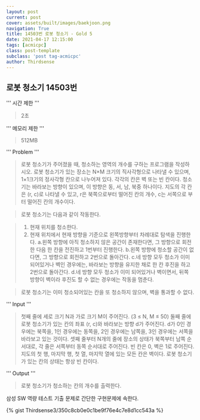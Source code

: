 ```yaml
---
layout: post
current: post
cover: assets/built/images/baekjoon.png
navigation: True
title: 14503번 로봇 청소기 - Gold 5
date: 2021-04-17 12:15:00
tags: [acmicpc]
class: post-template
subclass: 'post tag-acmicpc'
author: Thirdsense
---
```




## 로봇 청소기 14503번


'''
시간 제한
'''
> 2초

'''
메모리 제한
'''
> 512MB


'''
Problem
'''
> 로봇 청소기가 주어졌을 때, 청소하는 영역의 개수를 구하는 프로그램을 작성하시오.
로봇 청소기가 있는 장소는 N×M 크기의 직사각형으로 나타낼 수 있으며, 1×1크기의 정사각형 칸으로 나누어져 있다. 각각의 칸은 벽 또는 빈 칸이다. 청소기는 바라보는 방향이 있으며, 이 방향은 동, 서, 남, 북중 하나이다. 지도의 각 칸은 (r, c)로 나타낼 수 있고, r은 북쪽으로부터 떨어진 칸의 개수, c는 서쪽으로 부터 떨어진 칸의 개수이다.

>로봇 청소기는 다음과 같이 작동한다.

>1. 현재 위치를 청소한다.
>2. 현재 위치에서 현재 방향을 기준으로 왼쪽방향부터 차례대로 탐색을 진행한다.
    a.왼쪽 방향에 아직 청소하지 않은 공간이 존재한다면, 그 방향으로 회전한 다음 한 칸을 전진하고 1번부터 진행한다.
    b.왼쪽 방향에 청소할 공간이 없다면, 그 방향으로 회전하고 2번으로 돌아간다.
    c.네 방향 모두 청소가 이미 되어있거나 벽인 경우에는, 바라보는 방향을 유지한 채로 한 칸 후진을 하고 2번으로 돌아간다.
    d.네 방향 모두 청소가 이미 되어있거나 벽이면서, 뒤쪽 방향이 벽이라 후진도 할 수 없는 경우에는 작동을 멈춘다.


>로봇 청소기는 이미 청소되어있는 칸을 또 청소하지 않으며, 벽을 통과할 수 없다.

'''
Input
'''
>첫째 줄에 세로 크기 N과 가로 크기 M이 주어진다. (3 ≤ N, M ≤ 50) 
둘째 줄에 로봇 청소기가 있는 칸의 좌표 (r, c)와 바라보는 방향 d가 주어진다. d가 0인 경우에는 북쪽을, 1인 경우에는 동쪽을, 2인 경우에는 남쪽을, 3인 경우에는 서쪽을 바라보고 있는 것이다.
셋째 줄부터 N개의 줄에 장소의 상태가 북쪽부터 남쪽 순서대로, 각 줄은 서쪽부터 동쪽 순서대로 주어진다. 빈 칸은 0, 벽은 1로 주어진다. 지도의 첫 행, 마지막 행, 첫 열, 마지막 열에 있는 모든 칸은 벽이다.
로봇 청소기가 있는 칸의 상태는 항상 빈 칸이다.

'''
Output
'''
> 로봇 청소기가 청소하는 칸의 개수를 출력한다.

삼성 SW 역량 테스트 기출 문제로 간단한 구현문제에 속한다.


{% gist Thirdsense3/350c8cb0e0c1be9f76e4c7e8d1cc543a %}